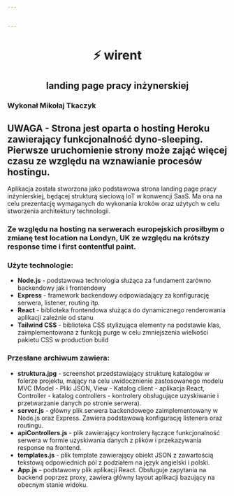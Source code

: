 ```yaml
---


---
```


<h1 id="centerzap-wirentcenter"><center>⚡️ wirent</center></h1>
<h2 id="centerlanding-page-pracy-inżynerskiejcenter"><center>landing page pracy inżynerskiej</center></h2>
<h3 id="wykonał-mikołaj-tkaczyk">Wykonał Mikołaj Tkaczyk</h3>
<h2 id="uwaga---strona-jest-oparta-o-hosting-heroku-zawierający-funkcjonalność-dyno-sleeping.-pierwsze-uruchomienie-strony-może-zająć-więcej-czasu-ze-względu-na-wznawianie-procesów-hostingu.">UWAGA - Strona jest oparta o hosting Heroku zawierający funkcjonalność dyno-sleeping. Pierwsze uruchomienie strony może zająć więcej czasu ze względu na wznawianie procesów hostingu.</h2>
<p>Aplikacja została stworzona jako podstawowa strona landing page pracy inżynierskiej, będącej strukturą sieciową IoT w konwencji SaaS. Ma ona na celu prezentację wymaganych do wykonania kroków oraz użytych w celu stworzenia architektury technologii.</p>
<h3 id="ze-względu-na-hosting-na-serwerach-europejskich-prosiłbym-o-zmianę-test-location-na-londyn-uk-ze-względu-na-krótszy-response-time-i-first-contentful-paint.">Ze względu na hosting na serwerach europejskich prosiłbym o zmianę test location na Londyn, UK ze względu na krótszy response time i first contentful paint.</h3>
<h3 id="użyte-technologie">Użyte technologie:</h3>
<ul>
<li><strong>Node.js</strong> - podstawowa technologia służąca za fundament zarówno backendowy jak i frontendowy</li>
<li><strong>Express</strong> - framework backendowy odpowiadający za konfigurację serwera, listener, routing itp.</li>
<li><strong>React</strong> - biblioteka frontendowa służąca do dynamicznego renderowania aplikacji zależnie od stanu</li>
<li><strong>Tailwind CSS</strong> - biblioteka CSS stylizująca elementy na podstawie klas, zaimplementowana z funkcją purge w celu zmniejszenia wielkości pakietu CSS w production build</li>
</ul>
<h3 id="przesłane-archiwum-zawiera">Przesłane archiwum zawiera:</h3>
<ul>
<li><strong>struktura.jpg</strong> - screenshot przedstawiający strukturę katalogów w folerze projektu, mający na celu uwidocznienie zastosowanego modelu MVC (Model - Pliki JSON, View - Katalog client - aplikacja React, Controller - katalog controllers - kontrolery obsługujące uzyskiwanie i przetwarzanie danych po stronie serwera).</li>
<li><strong>server.js</strong> - główny plik serwera backendowego zaimplementowany w Node.js oraz Express. Zawiera podstawową konfigurację listenera oraz routingu.</li>
<li><strong>apiControllers.js</strong> - plik zawierający kontrolery łączące funkcjonalność serwera w formie uzyskiwania danych z plików i przekazywania response na frontend.</li>
<li><strong>templates.js</strong> - plik template zawierający obiekt JSON z zawartością tekstową odpowiednich pól z podziałem na język angielski i polski.</li>
<li><strong>App.js</strong> - podstawowy plik aplikacji React. Obsługuje zapytania na backend poprzez proxy, zawiera główny layout aplikacji bazujący na obecnym stanie widoku.</li>
</ul>

